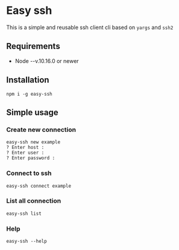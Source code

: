 # Easy ssh
This is a simple and reusable ssh client cli based on ``yargs`` and ``ssh2``
## Requirements
- Node --v.10.16.0 or newer
## Installation
```
npm i -g easy-ssh
```
## Simple usage
### Create new connection 
```
easy-ssh new example
? Enter host :
? Enter user :
? Enter password :
```
### Connect to ssh 
```
easy-ssh connect example
```
### List all connection 
```
easy-ssh list
```
### Help
```
easy-ssh --help
```